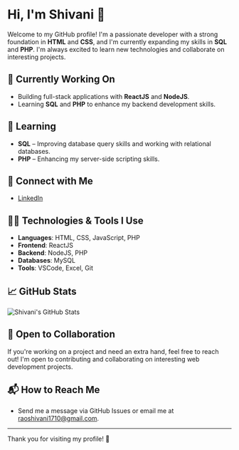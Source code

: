 # Hi, I'm Shivani 👋

Welcome to my GitHub profile! I'm a passionate developer with a strong foundation in **HTML** and **CSS**, and I'm currently expanding my skills in **SQL** and **PHP**. I'm always excited to learn new technologies and collaborate on interesting projects.

## 🔭 Currently Working On
- Building full-stack applications with **ReactJS** and **NodeJS**.
- Learning **SQL** and **PHP** to enhance my backend development skills.

## 🌱 Learning
- **SQL** – Improving database query skills and working with relational databases.
- **PHP** – Enhancing my server-side scripting skills.

## 💼 Connect with Me
- [LinkedIn](https://www.linkedin.com/in/shivani-rao-a2072726a/)

## 🧑‍💻 Technologies & Tools I Use

- **Languages**: HTML, CSS, JavaScript, PHP
- **Frontend**: ReactJS
- **Backend**: NodeJS, PHP
- **Databases**: MySQL
- **Tools**: VSCode, Excel, Git

## 📈 GitHub Stats

![Shivani's GitHub Stats](https://github-readme-stats.vercel.app/api?username=shivanirao1710&show_icons=true&hide_title=true)

## 🤝 Open to Collaboration
If you're working on a project and need an extra hand, feel free to reach out! I'm open to contributing and collaborating on interesting web development projects.

## 📬 How to Reach Me
- Send me a message via GitHub Issues or email me at [raoshivani1710@gmail.com](mailto:raoshivani1710@gmail.com).

---

Thank you for visiting my profile! 🚀
